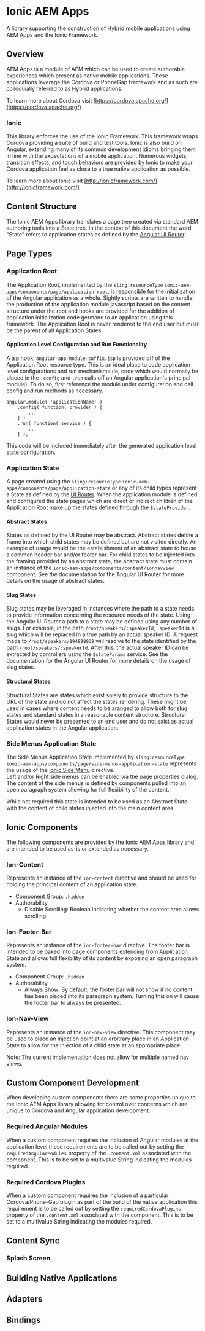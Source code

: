 # Ionic AEM Apps

A library supporting the construction of Hybrid mobile applications using AEM Apps and the Ionic Framework.

## Overview

AEM Apps is a module of AEM which can be used to create authorable experiences which present as native mobile applications. 
These applications leverage the Cordova or PhoneGap framework and as such are colloquially referred to as Hybrid applications.

To learn more about Cordova visit [https://cordova.apache.org/](https://cordova.apache.org/)
 
### Ionic

This library enforces the use of the Ionic Framework.  This framework wraps Cordova providing a suite of build and test 
tools.  Ionic is also build on Angular, extending many of its common development idioms bringing them in line with the 
expectations of a mobile application.  Numerous widgets, transition effects, and touch behaviors are provided by 
Ionic to make your Cordova application feel as close to a true native application as possible. 
 
To learn more about Ionic visit [http://ionicframework.com/](http://ionicframework.com/) 

## Content Structure

The Ionic AEM Apps library translates a page tree created via standard AEM authoring tools into a State tree.  In the 
context of this document the word "State" refers to application states as defined by the 
[Angular UI Router](https://github.com/angular-ui/ui-router).   

## Page Types

### Application Root 

The Application Root, implemented by the `sling:resourceType` `ionic-aem-apps/components/page/application-root`, 
is responsible for the initialization of the Angular application as a whole.  Sightly scripts are written to handle 
the production of the application module javascript based on the content structure under the root and hooks are provided 
for the addition of application initialization code germane to an application using this framework.  The Application Root 
is never rendered to the end user but *must* be the parent of all Application States. 

#### Application Level Configuration and Run Functionality

A jsp hook, `angular-app-module-suffix.jsp` is provided off of the Application Root resource type.  This is an ideal 
place to code application level configurations and run mechanisms (ie, code which would normally be placed in the 
`.config` and `.run` calls off an Angular application's principal module).  To do so, first reference the module under 
configuration and call config and run methods as necessary.  

```
angular.module( 'applicationName' )
    .config( function( provider ) {
        ...
    } )
    .run( function( service ) {
        ...
    } );
```

This code will be included immediately after the generated application level state configuration.

### Application State

A page created using the `sling:resourceType` `ionic-aem-apps/components/page/application-state` or any of its child 
types represent a State as defined by the [UI Router](https://github.com/angular-ui/ui-router/wiki).  When the application 
module is defined and configured the state pages which are direct or indirect children of the Application Root make up
the states defined through the `$stateProvider`.  

#### Abstract States

States as defined by the UI Router may be abstract.  Abstract states define a frame into which child states may be 
defined but are not visited directly.  An example of usage would be the establishment of an abstract state to house a 
common header bar and/or footer bar.  For child states to be injected into the framing provided by an abstract state, 
the abstract state must contain an instance of the `ionic-aem-apps/components/content/ionnavview` component. 
See the documentation for the Angular UI Router for more details on the usage of abstract states.

#### Slug States

Slug states may be leveraged in instances where the path to a state needs to provide information concerning the 
resource needs of the state.  Using the Angular UI Router a path to a state may be defined using any number of 
slugs.  For example, in the path `/root/speakers/:speakerId`, `:speakerId` is a slug which will be replaced in a true 
path by an actual speaker ID.  A request made to `/root/speakers/194898939` will resolve to the state identified 
by the path `/root/speakers/:speakerId`.  After this, the actual speaker ID can be extracted by controllers using the 
`$stateParams` service.  See the documentation for the Angular UI Router for more details on the usage of slug states.

#### Structural States

Structural States are states which exist solely to provide structure to the URL of the state and do not affect the 
states rendering.  These might be used in cases where content needs to be aranged to allow both for slug states and 
standard states in a reasonable content structure.  Structural States would never be presented to an end user and 
do not exist as actual application states in the Angular application.

### Side Menus Application State

The Side Menus Application State implemented by `sling:resourceType` `ionic-aem-apps/components/page/side-menus-application-state` 
represents the usage of the [Ionic Side Menu](http://ionicframework.com/docs/api/directive/ionSideMenus/) directive.  
Left and/or Right side menus can be enabled via the page properties dialog.  The content of the side menus is defined 
by components pulled into an open paragraph system allowing for full flexibility of the content. 

While not required this state is intended to be used as an Abstract State with the content of child states injected 
into the main content area.

## Ionic Components

The following components are provided by the Ionic AEM Apps library and are intended to be used as-is or extended 
as necessary.

### Ion-Content

Represents an instance of the `ion-content` directive and should be used for holding the principal content of an 
application state.  

* Component Group: `.hidden`
* Authorability
    * Disable Scrolling: Boolean indicating whether the content area allows scrolling

### Ion-Footer-Bar

Represents an instance of the `ion-footer-bar` directive.  The footer bar is intended to be baked into 
page components extending from Application State and allows full flexibility of its content by exposing an 
open paragraph system.

* Component Group: `.hidden`
* Authorability 
    * Always Show: By default, the footer bar will not show if no content has been placed into its paragraph system.  Turning this on will cause the footer bar to always be presented.

### Ion-Nav-View

Represents an instance of the `ion-nav-view` directive.  This component may be used to place an injection point at 
an arbitrary place in an Application State to allow for the injection of a child state at an appropriate place.  

Note: The current implementation does not allow for multiple named nav views.   

## Custom Component Development

When developing custom components there are some properties unique to the Ionic AEM Apps library allowing for control 
over concerns which are unique to Cordova and Angular application development.  

### Required Angular Modules

When a custom component requires the inclusion of Angular modules at the application level these requirements are to be 
called out by setting the `requiredAngularModules` property of the `.content.xml` associated with the component.  This 
is to be set to a multivalue String indicating the modules required.

### Required Cordova Plugins

When a custom component requires the inclusion of a particular Cordova/Phone-Gap plugin as part of the build of the 
native application this requirement is to be called out by setting the `requiredCordovaPlugins` property of the 
`.content.xml` associated with the component.  This is to be set to a multivalue String indicating the modules required.

## Content Sync 

### Splash Screen

## Building Native Applications

## Adapters

## Bindings


